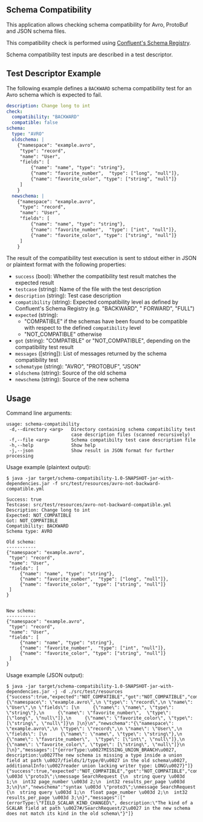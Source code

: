 ## Schema Compatibility

This application allows checking schema compatibility for Avro, ProtoBuf and JSON schema files.

This compatibility check is performed
using [Confluent's Schema Registry](https://github.com/confluentinc/schema-registry).

Schema compatibility test inputs are described in a test descriptor.

## Test Descriptor Example

The following example defines a `BACKWARD` schema compatibility test for an Avro schema which is expected to fail.

```yaml
description: Change long to int
check:
  compatibility: "BACKWARD"
  compatible: false
schema:
  type: "AVRO"
  oldschema: |
    {"namespace": "example.avro",
     "type": "record",
     "name": "User",
     "fields": [
         {"name": "name", "type": "string"},
         {"name": "favorite_number",  "type": ["long", "null"]},
         {"name": "favorite_color", "type": ["string", "null"]}
     ]
    }
  newschema: |
    {"namespace": "example.avro",
     "type": "record",
     "name": "User",
     "fields": [
         {"name": "name", "type": "string"},
         {"name": "favorite_number",  "type": ["int", "null"]},
         {"name": "favorite_color", "type": ["string", "null"]}
     ]
    }
```

The result of the compatibility test execution is sent to stdout either in JSON or plaintext format with the following properties:

- `success` (bool): Whether the compatibility test result matches the expected result
- `testcase` (string): Name of the file with the test description
- `description` (string): Test case description
- `compatibility` (string): Expected compatibility level as defined by Confluent's Schema Registry (e.g. "BACKWARD", "
  FORWARD", "FULL")
- `expected` (string):
    - "COMPATIBLE" if the schemas have been found to be compatible with respect to the defined `compatibility` level
    - "NOT_COMPATIBLE" otherwise
- `got` (string): "COMPATIBLE" or "NOT_COMPATIBLE", depending on the compatibility test result
- `messages` (\[string\]): List of messages returned by the schema compatibility test
- `schematype` (string): "AVRO", "PROTOBUF", "JSON"
- `oldschema` (string): Source of the old schema
- `newschema` (string): Source of the new schema

## Usage

Command line arguments:

```
usage: schema-compatibility
 -d,--directory <arg>   Directory containing schema compatibility test
                        case description files (scanned recursively)
 -f,--file <arg>        Schema compatibilty test case description file
 -h,--help              Show help
 -j,--json              Show result in JSON format for further processing
```

Usage example (plaintext output):

```shell
$ java -jar target/schema-compatibility-1.0-SNAPSHOT-jar-with-dependencies.jar -f src/test/resources/avro-not-backward-compatible.yml

Success: true
Testcase: src/test/resources/avro-not-backward-compatible.yml
Description: Change long to int
Expected: NOT_COMPATIBLE
Got: NOT_COMPATIBLE
Compatibility: BACKWARD
Schema type: AVRO

Old schema:
-----------
{"namespace": "example.avro",
 "type": "record",
 "name": "User",
 "fields": [
     {"name": "name", "type": "string"},
     {"name": "favorite_number",  "type": ["long", "null"]},
     {"name": "favorite_color", "type": ["string", "null"]}
 ]
}


New schema:
-----------
{"namespace": "example.avro",
 "type": "record",
 "name": "User",
 "fields": [
     {"name": "name", "type": "string"},
     {"name": "favorite_number",  "type": ["int", "null"]},
     {"name": "favorite_color", "type": ["string", "null"]}
 ]
}
```

Usage example (JSON output):

```shell
$ java -jar target/schema-compatibility-1.0-SNAPSHOT-jar-with-dependencies.jar -j -d ./src/test/resources
{"success":true,"expected":"NOT_COMPATIBLE","got":"NOT_COMPATIBLE","compatibility":"BACKWARD","oldschema":"{\"namespace\": \"example.avro\",\n \"type\": \"record\",\n \"name\": \"User\",\n \"fields\": [\n     {\"name\": \"name\", \"type\": \"string\"},\n     {\"name\": \"favorite_number\",  \"type\": [\"long\", \"null\"]},\n     {\"name\": \"favorite_color\", \"type\": [\"string\", \"null\"]}\n ]\n}\n","newschema":"{\"namespace\": \"example.avro\",\n \"type\": \"record\",\n \"name\": \"User\",\n \"fields\": [\n     {\"name\": \"name\", \"type\": \"string\"},\n     {\"name\": \"favorite_number\",  \"type\": [\"int\", \"null\"]},\n     {\"name\": \"favorite_color\", \"type\": [\"string\", \"null\"]}\n ]\n}","messages":["{errorType:\u0027MISSING_UNION_BRANCH\u0027, description:\u0027The new schema is missing a type inside a union field at path \u0027/fields/1/type/0\u0027 in the old schema\u0027, additionalInfo:\u0027reader union lacking writer type: LONG\u0027}"]}
{"success":true,"expected":"NOT_COMPATIBLE","got":"NOT_COMPATIBLE","compatibility":"BACKWARD","oldschema":"syntax \u003d \"proto3\";\nmessage SearchRequest {\n  string query \u003d 1;\n  int32 page_number \u003d 2;\n  int32 results_per_page \u003d 3;\n}\n","newschema":"syntax \u003d \"proto3\";\nmessage SearchRequest {\n  string query \u003d 1;\n  float page_number \u003d 2;\n  int32 results_per_page \u003d 3;\n}","messages":["{errorType:\"FIELD_SCALAR_KIND_CHANGED\", description:\"The kind of a SCALAR field at path \u0027#/SearchRequest/2\u0027 in the new schema does not match its kind in the old schema\"}"]}
```